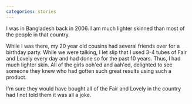 ```yaml
---
categories: stories
---
```


I was in Bangladesh back in 2006. I am much lighter skinned than most of the people in that country. 

While I was there, my 20 year old cousins had several friends over for a birthday party. While we were talking, I let slip that I used 3-4 tubes of Fair and Lovely every day and had done so for the past 10 years. Thus, I had much lighter skin. All of the girls ooh'ed and aah'ed, delighted to see someone they knew who had gotten such great results using such a product. 

I'm sure they would have bought all of the Fair and Lovely in the country had I not told them it was all a joke.